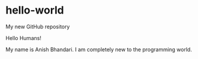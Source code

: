 # hello-world
My new GitHub repository

Hello Humans!

My name is Anish Bhandari. I am completely new to the programming world.
